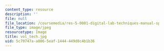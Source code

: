 ```yaml
---
content_type: resource
description: ''
file: null
file_location: /coursemedia/res-5-0001-digital-lab-techniques-manual-spring-2007/5c79747aa8065eaf1444449d0c4b1b36_vol_tech.jpg
file_type: image/jpeg
resourcetype: Image
title: vol_tech.jpg
uid: 5c79747a-a806-5eaf-1444-449d0c4b1b36
---
```

